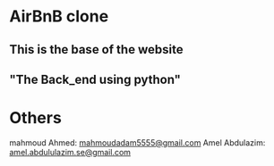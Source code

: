 # AirBnB clone
## This is the base of the website
## "The Back_end using python"
# Others
mahmoud Ahmed: mahmoudadam5555@gmail.com
Amel Abdulazim: amel.abdululazim.se@gmail.com
